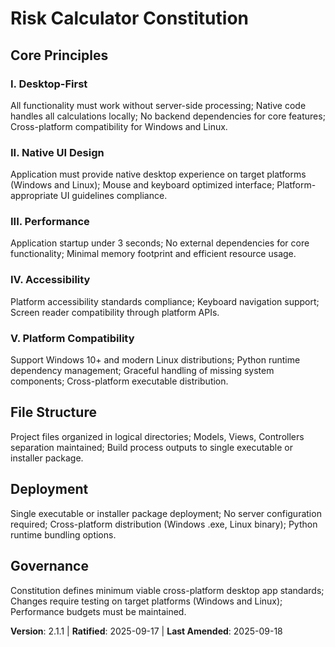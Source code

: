 # Risk Calculator Constitution

## Core Principles

### I. Desktop-First
All functionality must work without server-side processing; Native code handles all calculations locally; No backend dependencies for core features; Cross-platform compatibility for Windows and Linux.

### II. Native UI Design
Application must provide native desktop experience on target platforms (Windows and Linux); Mouse and keyboard optimized interface; Platform-appropriate UI guidelines compliance.

### III. Performance
Application startup under 3 seconds; No external dependencies for core functionality; Minimal memory footprint and efficient resource usage.

### IV. Accessibility
Platform accessibility standards compliance; Keyboard navigation support; Screen reader compatibility through platform APIs.

### V. Platform Compatibility
Support Windows 10+ and modern Linux distributions; Python runtime dependency management; Graceful handling of missing system components; Cross-platform executable distribution.

## File Structure
Project files organized in logical directories; Models, Views, Controllers separation maintained; Build process outputs to single executable or installer package.

## Deployment
Single executable or installer package deployment; No server configuration required; Cross-platform distribution (Windows .exe, Linux binary); Python runtime bundling options.

## Governance
Constitution defines minimum viable cross-platform desktop app standards; Changes require testing on target platforms (Windows and Linux); Performance budgets must be maintained.

**Version**: 2.1.1 | **Ratified**: 2025-09-17 | **Last Amended**: 2025-09-18